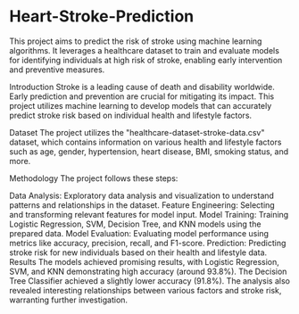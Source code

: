# Heart-Stroke-Prediction
This project aims to predict the risk of stroke using machine learning algorithms. It leverages a healthcare dataset to train and evaluate models for identifying individuals at high risk of stroke, enabling early intervention and preventive measures.

Introduction
Stroke is a leading cause of death and disability worldwide. Early prediction and prevention are crucial for mitigating its impact. This project utilizes machine learning to develop models that can accurately predict stroke risk based on individual health and lifestyle factors.

Dataset
The project utilizes the "healthcare-dataset-stroke-data.csv" dataset, which contains information on various health and lifestyle factors such as age, gender, hypertension, heart disease, BMI, smoking status, and more.

Methodology
The project follows these steps:

Data Analysis: Exploratory data analysis and visualization to understand patterns and relationships in the dataset.
Feature Engineering: Selecting and transforming relevant features for model input.
Model Training: Training Logistic Regression, SVM, Decision Tree, and KNN models using the prepared data.
Model Evaluation: Evaluating model performance using metrics like accuracy, precision, recall, and F1-score.
Prediction: Predicting stroke risk for new individuals based on their health and lifestyle data.
Results
The models achieved promising results, with Logistic Regression, SVM, and KNN demonstrating high accuracy (around 93.8%). The Decision Tree Classifier achieved a slightly lower accuracy (91.8%). The analysis also revealed interesting relationships between various factors and stroke risk, warranting further investigation.
